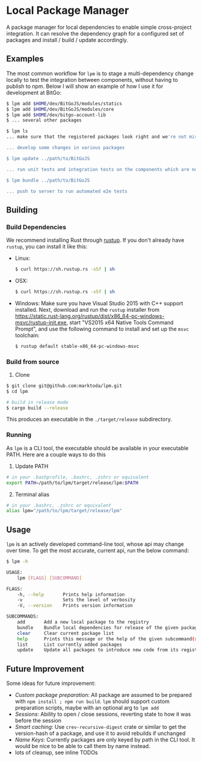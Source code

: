 # Local Package Manager

A package manager for local dependencies to enable simple cross-project integration. It can resolve the dependency graph for a configured set of packages and install / build / update accordingly.

## Examples

The most common workflow for `lpm` is to stage a multi-dependency change locally to test the integration between components, without having to publish to npm. Below I will show an example of how I use it for development at BitGo:

```bash
$ lpm add $HOME/dev/BitGoJS/modules/statics
$ lpm add $HOME/dev/BitGoJS/modules/core
$ lpm add $HOME/dev/bitgo-account-lib
$ ... several other packages

$ lpm ls
... make sure that the registered packages look right and we're not missing anything

... develop some changes in various packages

$ lpm update ../path/to/BitGoJS

... run unit tests and integration tests on the components which are now locally integrated

$ lpm bundle ../path/to/BitGoJS

... push to server to run automated e2e tests
```

## Building

### Build Dependencies

We recommend installing Rust through [rustup](https://www.rustup.rs/). If you don't already have `rustup`, you can install it like this:

- Linux:
  ```bash
  $ curl https://sh.rustup.rs -sSf | sh
  ```

- OSX:
  ```bash
  $ curl https://sh.rustup.rs -sSf | sh
  ```

- Windows:
  Make sure you have Visual Studio 2015 with C++ support installed. Next, download and run the `rustup` installer from
  https://static.rust-lang.org/rustup/dist/x86_64-pc-windows-msvc/rustup-init.exe, start "VS2015 x64 Native Tools Command Prompt", and use the following command to install and set up the `msvc` toolchain:
  ```bash
  $ rustup default stable-x86_64-pc-windows-msvc
  ```

### Build from source

1. Clone
```bash
$ git clone git@github.com:marktoda/lpm.git
$ cd lpm

# build in release mode
$ cargo build --release
```

This produces an executable in the `./target/release` subdirectory.

### Running

As `lpm` is a CLI tool, the executable should be available in your executable PATH. Here are a couple ways to do this

1. Update PATH
```bash
# in your .bashprofile, .bashrc, .zshrc or equivalent
export PATH=/path/to/lpm/target/release/lpm:$PATH
```

2. Terminal alias
```bash
# in your .bashrc, .zshrc or equivalent
alias lpm="/path/to/lpm/target/release/lpm"
```

## Usage

`lpm` is an actively developed command-line tool, whose api may change over time. To get the most accurate, current api, run the below command:

```bash
$ lpm -h

USAGE:
    lpm [FLAGS] [SUBCOMMAND]

FLAGS:
    -h, --help       Prints help information
    -v               Sets the level of verbosity
    -V, --version    Prints version information

SUBCOMMANDS:
    add       Add a new local package to the registry
    bundle    Bundle local dependencies for release of the given package.
    clear     Clear current package list
    help      Prints this message or the help of the given subcommand(s)
    list      List currently added packages
    update    Update all packages to introduce new code from its registered local dependencies
```

## Future Improvement

Some ideas for future improvement:
- *Custom package preparation*: All package are assumed to be prepared with `npm install ; npm run build`. `lpm` should support custom preparation scripts, maybe with an optional arg to `lpm add`
- *Sessions*: Ability to open / close sessions, reverting state to how it was before the session
- *Smart caching*: Use `crev-recursive-digest` crate or similar to get the version-hash of a package, and use it to avoid rebuilds if unchanged
- *Name Keys*: Currently packages are only keyed by path in the CLI tool. It would be nice to be able to call them by name instead.
- lots of cleanup, see inline TODOs
